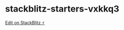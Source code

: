 # stackblitz-starters-vxkkq3

[Edit on StackBlitz ⚡️](https://stackblitz.com/edit/stackblitz-starters-vxkkq3)
